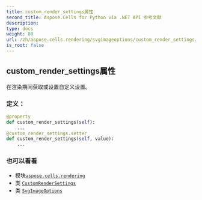 ```yaml
---
title: custom_render_settings属性
second_title: Aspose.Cells for Python via .NET API 参考文献
description:
type: docs
weight: 80
url: /zh/aspose.cells.rendering/svgimageoptions/custom_render_settings/
is_root: false
---
```

## custom_render_settings属性

在渲染期间获取或设置自定义设置。
### 定义：
```python
@property
def custom_render_settings(self):
    ...
@custom_render_settings.setter
def custom_render_settings(self, value):
    ...
```

### 也可以看看
* 模块[`aspose.cells.rendering`](../../)
* 类 [`CustomRenderSettings`](/cells/python-net/zh/aspose.cells.rendering/customrendersettings)
* 类 [`SvgImageOptions`](/cells/python-net/zh/aspose.cells.rendering/svgimageoptions)
